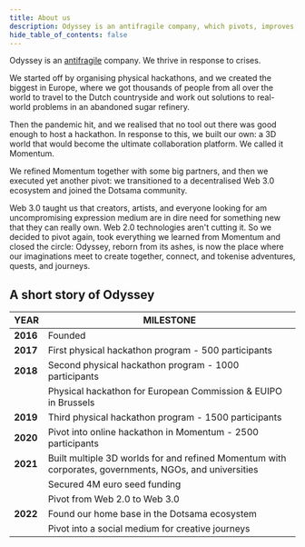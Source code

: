 ```yaml
---
title: About us
description: Odyssey is an antifragile company, which pivots, improves, and grows stronger in response to crises.
hide_table_of_contents: false
---
```

Odyssey is an [antifragile](https://en.wikipedia.org/wiki/Antifragility) company. We thrive in response to crises.

We started off by organising physical hackathons, and we created the biggest in Europe, where we got thousands of people from all over the world to travel to the Dutch countryside and work out solutions to real-world problems in an abandoned sugar refinery.

Then the pandemic hit, and we realised that no tool out there was good enough to host a hackathon. In response to this, we built our own: a 3D world that would become the ultimate collaboration platform. We called it Momentum.

We refined Momentum together with some big partners, and then we executed yet another pivot: we transitioned to a decentralised Web 3.0 ecosystem and joined the Dotsama community.

Web 3.0 taught us that creators, artists, and everyone looking for am uncompromising expression medium are in dire need for something new that they can really own. Web 2.0 technologies aren't cutting it. So we decided to pivot again, took everything we learned from Momentum and closed the circle: Odyssey, reborn from its ashes, is now the place where our imaginations meet to create together, connect, and tokenise adventures, quests, and journeys.

## A short story of Odyssey
|YEAR|MILESTONE|
|---|---|
|**2016**|Founded|
|**2017**|First physical hackathon program - 500 participants|
|**2018**|Second physical hackathon program - 1000 participants|
||Physical hackathon for European Commission & EUIPO in Brussels|
|**2019**|Third physical hackathon program - 1500 participants|
|**2020**|Pivot into online hackathon in Momentum - 2500 participants|
|**2021**|Built multiple 3D worlds for and refined Momentum with corporates, governments, NGOs, and universities|
||Secured 4M euro seed funding|
||Pivot from Web 2.0 to Web 3.0|
|**2022**|Found our home base in the Dotsama ecosystem|
||Pivot into a social medium for creative journeys|
